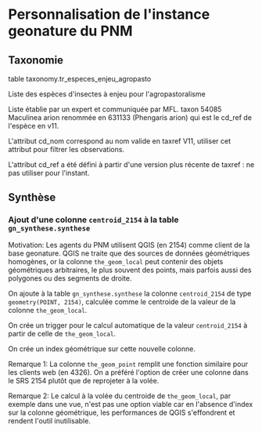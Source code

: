 # Personnalisation de l'instance geonature du PNM

## Taxonomie

table taxonomy.tr_especes_enjeu_agropasto

Liste des espèces d'insectes à enjeu pour l'agropastoralisme

Liste établie par un expert et communiquée par MFL.
taxon 54085 Maculinea arion renommée en 631133 (Phengaris arion) qui est le cd_ref de l'espèce en v11.

L'attribut cd_nom correspond au nom valide en taxref V11, utiliser cet attribut pour filtrer les observations.

L'attribut cd_ref a été défini à partir d'une version plus récente de taxref : ne pas utiliser pour l'instant.

## Synthèse

### Ajout d'une colonne `centroid_2154` à la table `gn_synthese.synthese`

Motivation: Les agents du PNM utilisent QGIS (en 2154) comme client de la base geonature. QGIS ne traite que des sources de données géométriques homogènes, or la colonne `the_geom_local` peut contenir des objets géométriques arbitraires, le plus souvent des points, mais parfois aussi des polygones ou des segments de droite.

On ajoute à la table `gn_synthese.synthese` la colonne `centroid_2154` de type `geometry(POINT, 2154)`, calculée comme le centroide de la valeur de la colonne `the_geom_local`.

On crée un trigger pour le calcul automatique de la valeur `centroid_2154` à partir de celle de `the_geom_local`.

On crée un index géométrique sur cette nouvelle colonne.

Remarque 1: La colonne `the_geom_point` remplit une fonction similaire pour les clients web (en 4326). On a préféré l'option de créer une colonne dans le SRS 2154 plutôt que de reprojeter à la volée.

Remarque 2: Le calcul à la volée du centroide de `the_geom_local`, par exemple dans une vue, n'est pas une option viable car en l'absence d'index sur la colonne géométrique, les performances de QGIS s'effondrent et rendent l'outil inutilisable.
